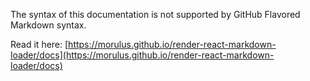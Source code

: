 The syntax of this documentation is not supported by GitHub Flavored Markdown syntax.

Read it here: [https://morulus.github.io/render-react-markdown-loader/docs](https://morulus.github.io/render-react-markdown-loader/docs)

